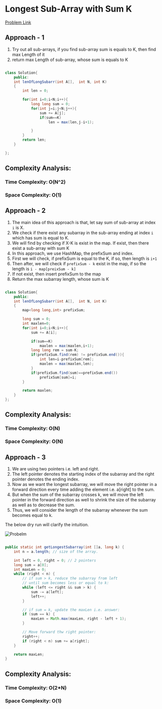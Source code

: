 # Longest Sub-Array with Sum K

[Problem Link](https://www.geeksforgeeks.org/problems/longest-sub-array-with-sum-k0809/1)

## Approach - 1

1. Try out all sub-arrays, if you find sub-array sum is equals to K, then find max Length of it
2. return max Length of sub-array, whose sum is equals to K

```Java

class Solution{
    public:
    int lenOfLongSubarr(int A[],  int N, int K)
    {
        int len = 0;

        for(int i=0;i<N;i++){
            long long sum = 0;
            for(int j=i;j<N;j++){
                sum += A[j];
                if(sum==K)
                    len = max(len,j-i+1);

            }
        }
        return len;
    }

};

```

## Complexity Analysis:

### Time Complexity: O(N^2)

### Space Complexity: O(1)

## Approach - 2

1. The main idea of this approach is that, let say sum of sub-array at index `i` is X.
2. We check if there exist any subarray in the sub-array ending at index `i` which has sum is equal to K.
3. We will find by checking if X-K is exist in the map. If exist, then there exist a sub-array with sum K
4. In this approach, we use HashMap, the prefixSum and index.
5. First we will check, if prefixSum is equal to the K, if so, then length is `i+1`
6. Then after, we will check if `prefixSum - k` exist in the map, if so the length is `i - map[preixSum - k]`
7. If not exist, then insert prefixSum to the map
8. Return the max subarray length, whose sum is K

```Java

class Solution{
    public:
    int lenOfLongSubarr(int A[],  int N, int K)
    {
        map<long long,int> prefixSum;

        long sum = 0;
        int maxlen=0;
        for(int i=0;i<N;i++){
            sum += A[i];

            if(sum==K)
                maxlen = max(maxlen,i+1);
            long long rem = sum-K;
            if(prefixSum.find(rem) != prefixSum.end()){
                int len=i-prefixSum[rem];
                maxlen = max(maxlen,len);
            }
            if(prefixSum.find(sum)==prefixSum.end())
                prefixSum[sum]=i;
        }

        return maxlen;
    }
};

```

## Complexity Analysis:

### Time Complexity: O(N)

### Space Complexity: O(N)

## Approach - 3

1. We are using two pointers i.e. left and right.
2. The left pointer denotes the starting index of the subarray and the right pointer denotes the ending index.
3. Now as we want the longest subarray, we will move the right pointer in a forward direction every time adding the element i.e. a[right] to the sum.
4. But when the sum of the subarray crosses k, we will move the left pointer in the forward direction as well to shrink the size of the subarray as well as to decrease the sum.
5. Thus, we will consider the length of the subarray whenever the sum becomes equal to k.

The below dry run will clarify the intuition.

![Probelm ](https://static.takeuforward.org/wp/uploads/2023/04/Screenshot-2023-04-13-012512.png)

```Java

public static int getLongestSubarray(int []a, long k) {
    int n = a.length; // size of the array.

    int left = 0, right = 0; // 2 pointers
    long sum = a[0];
    int maxLen = 0;
    while (right < n) {
        // if sum > k, reduce the subarray from left
        // until sum becomes less or equal to k:
        while (left <= right && sum > k) {
            sum -= a[left];
            left++;
        }

        // if sum = k, update the maxLen i.e. answer:
        if (sum == k) {
            maxLen = Math.max(maxLen, right - left + 1);
        }

        // Move forward thw right pointer:
        right++;
        if (right < n) sum += a[right];
    }

    return maxLen;
}

```

## Complexity Analysis:

### Time Complexity: O(2\*N)

### Space Complexity: O(1)
